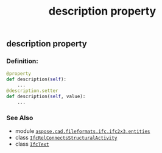 ﻿---
title: description property
second_title: Aspose.CAD for Python via .NET API References
description: 
type: docs
weight: 40
url: /python-net/aspose.cad.fileformats.ifc.ifc2x3.entities/ifcrelconnectsstructuralactivity/description/
is_root: false
---

## description property

### Definition:
```python
@property
def description(self):
    ...
@description.setter
def description(self, value):
    ...
```

### See Also
* module [`aspose.cad.fileformats.ifc.ifc2x3.entities`](../../)
* class [`IfcRelConnectsStructuralActivity`](/cad/python-net/aspose.cad.fileformats.ifc.ifc2x3.entities/ifcrelconnectsstructuralactivity)
* class [`IfcText`](/cad/python-net/aspose.cad.fileformats.ifc.ifc2x3.types/ifctext)

